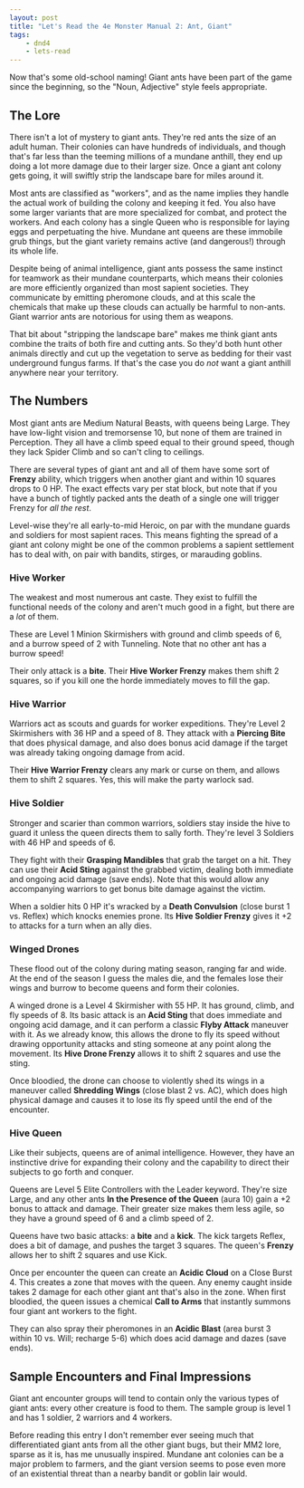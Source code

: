 ```yaml
---
layout: post
title: "Let's Read the 4e Monster Manual 2: Ant, Giant"
tags:
    - dnd4
    - lets-read
---
```


Now that's some old-school naming! Giant ants have been part of the game since
the beginning, so the "Noun, Adjective" style feels appropriate.

## The Lore

There isn't a lot of mystery to giant ants. They're red ants the size of an
adult human. Their colonies can have hundreds of individuals, and though that's
far less than the teeming millions of a mundane anthill, they end up doing a lot
more damage due to their larger size. Once a giant ant colony gets going, it
will swiftly strip the landscape bare for miles around it.

Most ants are classified as "workers", and as the name implies they handle the
actual work of building the colony and keeping it fed. You also have some larger
variants that are more specialized for combat, and protect the workers. And each
colony has a single Queen who is responsible for laying eggs and perpetuating
the hive. Mundane ant queens are these immobile grub things, but the giant
variety remains active (and dangerous!) through its whole life.

Despite being of animal intelligence, giant ants possess the same instinct for
teamwork as their mundane counterparts, which means their colonies are more
efficiently organized than most sapient societies. They communicate by emitting
pheromone clouds, and at this scale the chemicals that make up these clouds can
actually be harmful to non-ants. Giant warrior ants are notorious for using them
as weapons.

That bit about "stripping the landscape bare" makes me think giant ants combine
the traits of both fire and cutting ants. So they'd both hunt other animals
directly and cut up the vegetation to serve as bedding for their vast
underground fungus farms. If that's the case you do _not_ want a giant anthill
anywhere near your territory.

## The Numbers

Most giant ants are Medium Natural Beasts, with queens being Large. They have
low-light vision and tremorsense 10, but none of them are trained in
Perception. They all have a climb speed equal to their ground speed, though they
lack Spider Climb and so can't cling to ceilings.

There are several types of giant ant and all of them have some sort of
**Frenzy** ability, which triggers when another giant and within 10 squares
drops to 0 HP. The exact effects vary per stat block, but note that if you have
a bunch of tightly packed ants the death of a single one will trigger Frenzy for
_all the rest_.

Level-wise they're all early-to-mid Heroic, on par with the mundane guards and
soldiers for most sapient races. This means fighting the spread of a giant ant
colony might be one of the common problems a sapient settlement has to deal
with, on pair with bandits, stirges, or marauding goblins.

### Hive Worker

The weakest and most numerous ant caste. They exist to fulfill the functional
needs of the colony and aren't much good in a fight, but there are a _lot_ of
them.

These are Level 1 Minion Skirmishers with ground and climb speeds of 6, and a
burrow speed of 2 with Tunneling. Note that no other ant has a burrow speed!

Their only attack is a **bite**. Their **Hive Worker Frenzy** makes them shift 2
squares, so if you kill one the horde immediately moves to fill the gap.

### Hive Warrior

Warriors act as scouts and guards for worker expeditions. They're Level 2
Skirmishers with 36 HP and a speed of 8. They attack with a **Piercing Bite**
that does physical damage, and also does bonus acid damage if the target was
already taking ongoing damage from acid.

Their **Hive Warrior Frenzy** clears any mark or curse on them, and allows them
to shift 2 squares. Yes, this will make the party warlock sad.

### Hive Soldier

Stronger and scarier than common warriors, soldiers stay inside the hive to
guard it unless the queen directs them to sally forth. They're level 3 Soldiers
with 46 HP and speeds of 6.

They fight with their **Grasping Mandibles** that grab the target on a hit. They
can use their **Acid Sting** against the grabbed victim, dealing both immediate
and ongoing acid damage (save ends). Note that this would allow any accompanying
warriors to get bonus bite damage against the victim.

When a soldier hits 0 HP it's wracked by a **Death Convulsion** (close burst 1
vs. Reflex) which knocks enemies prone. Its **Hive Soldier Frenzy** gives it +2
to attacks for a turn when an ally dies.

### Winged Drones

These flood out of the colony during mating season, ranging far and wide. At the
end of the season I guess the males die, and the females lose their wings and
burrow to become queens and form their colonies.

A winged drone is a Level 4 Skirmisher with 55 HP. It has ground, climb, and fly
speeds of 8. Its basic attack is an **Acid Sting** that does immediate and
ongoing acid damage, and it can perform a classic **Flyby Attack** maneuver with
it. As we already know, this allows the drone to fly its speed without drawing
opportunity attacks and sting someone at any point along the movement. Its
**Hive Drone Frenzy** allows it to shift 2 squares and use the sting.

Once bloodied, the drone can choose to violently shed its wings in a maneuver
called **Shredding Wings** (close blast 2 vs. AC), which does high physical
damage and causes it to lose its fly speed until the end of the encounter.

### Hive Queen

Like their subjects, queens are of animal intelligence. However, they have an
instinctive drive for expanding their colony and the capability to direct their
subjects to go forth and conquer.

Queens are Level 5 Elite Controllers with the Leader keyword. They're size
Large, and any other ants **In the Presence of the Queen** (aura 10) gain a +2
bonus to attack and damage. Their greater size makes them less agile, so they
have a ground speed of 6 and a climb speed of 2.

Queens have two basic attacks: a **bite** and a **kick**. The kick targets
Reflex, does a bit of damage, and pushes the target 3 squares. The queen's
**Frenzy** allows her to shift 2 squares and use Kick.

Once per encounter the queen can create an **Acidic Cloud** on a Close
Burst 4. This creates a zone that moves with the queen. Any enemy caught inside
takes 2 damage for each other giant ant that's also in the zone. When first
bloodied, the queen issues a chemical **Call to Arms** that instantly summons
four giant ant workers to the fight.

They can also spray their pheromones in an **Acidic Blast** (area burst 3 within
10 vs. Will; recharge 5-6) which does acid damage and dazes (save ends).

## Sample Encounters and Final Impressions

Giant ant encounter groups will tend to contain only the various types of giant
ants: every other creature is food to them. The sample group is level 1 and has
1 soldier, 2 warriors and 4 workers.

Before reading this entry I don't remember ever seeing much that differentiated
giant ants from all the other giant bugs, but their MM2 lore, sparse as it is,
has me unusually inspired. Mundane ant colonies can be a major problem to
farmers, and the giant version seems to pose even more of an existential threat
than a nearby bandit or goblin lair would.
